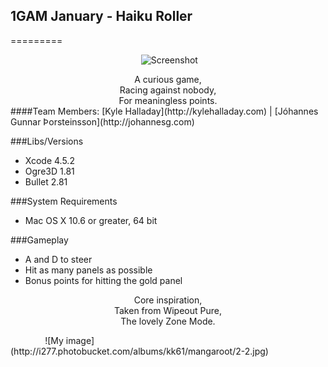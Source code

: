 ## 1GAM January -  Haiku Roller
=========

&nbsp;&nbsp;&nbsp;&nbsp;&nbsp;&nbsp;&nbsp;&nbsp;&nbsp;&nbsp;&nbsp;&nbsp;&nbsp;&nbsp;&nbsp;&nbsp;&nbsp;&nbsp;&nbsp;&nbsp;&nbsp;&nbsp;&nbsp;&nbsp;&nbsp;&nbsp;&nbsp;&nbsp;&nbsp;&nbsp;&nbsp;&nbsp;&nbsp;&nbsp;&nbsp;&nbsp;&nbsp;&nbsp;&nbsp;&nbsp;&nbsp;&nbsp;&nbsp;&nbsp;&nbsp;&nbsp;&nbsp;&nbsp;&nbsp;&nbsp;&nbsp;&nbsp;&nbsp;![Screenshot](http://i.imgur.com/ApGhxv1.png "Screenshot")<br>

<div align = "center">
A curious game,<br> 
Racing against nobody,<br>
For meaningless points.<br>
</div>
####Team Members: 
[Kyle Halladay](http://kylehalladay.com) | [Jóhannes Gunnar Þorsteinsson](http://johannesg.com)


###Libs/Versions
* Xcode 4.5.2
* Ogre3D 1.81
* Bullet 2.81

###System Requirements
* Mac OS X 10.6 or greater, 64 bit

###Gameplay
* A and D to steer
* Hit as many panels as possible
* Bonus points for hitting the gold panel

<div align="center">

Core inspiration,<br>
Taken from Wipeout Pure,<br>
The lovely Zone Mode.<br>
</div>
&nbsp;&nbsp;&nbsp;&nbsp;&nbsp;&nbsp;&nbsp;&nbsp;&nbsp;&nbsp;&nbsp;&nbsp;&nbsp;&nbsp;![My image](http://i277.photobucket.com/albums/kk61/mangaroot/2-2.jpg)
